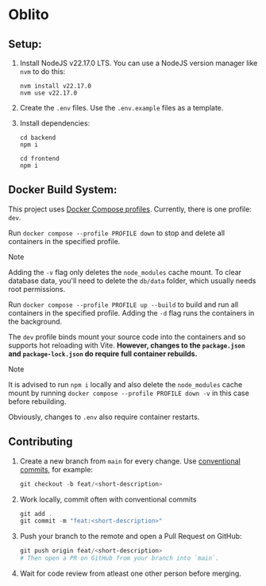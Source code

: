 # Oblito

## Setup:

1. Install NodeJS v22.17.0 LTS. You can use a NodeJS version manager like `nvm` to do this:

    ```
    nvm install v22.17.0
    nvm use v22.17.0
    ```

2. Create the `.env` files. Use the `.env.example` files as a template.

3. Install dependencies:

    ```
    cd backend
    npm i

    cd frontend
    npm i
    ```

## Docker Build System:

This project uses [Docker Compose profiles](https://docs.docker.com/compose/how-tos/profiles/). Currently, there is one profile: `dev`.

Run `docker compose --profile PROFILE down` to stop and delete all containers in the specified profile.

> [!NOTE]
> Adding the `-v` flag only deletes the `node_modules` cache mount. To clear database data, you'll need to delete the `db/data` folder, which usually needs root permissions.

Run `docker compose --profile PROFILE up --build` to build and run all containers in the specified profile. Adding the `-d` flag runs the containers in the background.

The `dev` profile binds mount your source code into the containers and so supports hot reloading with Vite. **However, changes to the `package.json` and `package-lock.json` do require full container rebuilds.**

> [!NOTE]
> It is advised to run `npm i` locally and also delete the `node_modules` cache mount by running `docker compose --profile PROFILE down -v` in this case before rebuilding.

Obviously, changes to `.env` also require container restarts.

## Contributing

1. Create a new branch from `main` for every change. Use [conventional commits](https://www.conventionalcommits.org/en/v1.0.0/), for example:

    ```powershell
    git checkout -b feat/<short-description>
    ```

2. Work locally, commit often with conventional commits

    ```powershell
    git add .
    git commit -m "feat:<short-description>"
    ```

3. Push your branch to the remote and open a Pull Request on GitHub:

    ```powershell
    git push origin feat/<short-description>
    # Then open a PR on GitHub from your branch into `main`.
    ```

4. Wait for code review from atleast one other person before merging.
